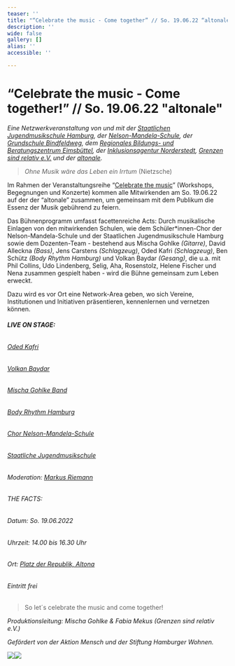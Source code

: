```yaml
---
teaser: ''
title: "“Celebrate the music - Come together” // So. 19.06.22 “altonale”"
description: ''
wide: false
gallery: []
alias: ''
accessible: ''

---
```

# **“Celebrate the music - Come together!” // So. 19.06.22 "altonale"**

_Eine Netzwerkveranstaltung von und mit der_ [_Staatlichen Jugendmusikschule Hamburg_](https://www.hamburg.de/jugendmusikschule/stadtbereich-mitte/)_, der_ [_Nelson-Mandela-Schule_](https://www.nelson-mandela-schule-kirchdorf.de/startseite/)_, der_ [_Grundschule Bindfeldweg_](https://grundschule-bindfeldweg.hamburg.de/)_, dem_ [_Regionales Bildungs- und Beratungszentrum Eimsbüttel_](https://rebbz-eimsbuettel.hamburg.de/)_, der_ [_Inklusionsagentur Norderstedt_](https://n-i-i-n.de/)_,_ [_Grenzen sind relativ e.V._](https://www.grenzensindrelativ.de/) _und der_ [_altonale_](www.altonale.de)_._

> _Ohne Musik wäre das Leben ein Irrtum_ (Nietzsche)

Im Rahmen der Veranstaltungsreihe “[Celebrate the music](https://www.grenzensindrelativ.de/aktivitaeten/projekte-und-veranstaltungen/erlebnistage-inklusion-durch-musik/allgemeine-infos-erlebnistage-inklusion)” (Workshops, Begegnungen und Konzerte) kommen alle Mitwirkenden am So. 19.06.22 auf der der “altonale” zusammen, um gemeinsam mit dem Publikum die Essenz der Musik gebührend zu feiern.

Das Bühnenprogramm umfasst facettenreiche Acts: Durch musikalische Einlagen von den mitwirkenden Schulen, wie dem Schüler*innen-Chor der Nelson-Mandela-Schule und der Staatlichen Jugendmusikschule Hamburg sowie dem Dozenten-Team - bestehend aus Mischa Gohlke _(Gitarre)_, David Alleckna _(Bass)_, Jens Carstens _(Schlagzeug)_, Oded Kafri _(Schlagzeug)_, Ben Schütz _(Body Rhythm Hamburg)_ und Volkan Baydar _(Gesang)_, die u.a. mit Phil Collins, Udo Lindenberg, Selig, Aha, Rosenstolz, Helene Fischer und Nena zusammen gespielt haben - wird die Bühne gemeinsam zum Leben erweckt. 

Dazu wird es vor Ort eine Network-Area geben, wo sich Vereine, Institutionen und Initiativen präsentieren, kennenlernen und vernetzen können.

###### **LIVE ON STAGE:** 

###### [Oded Kafri](https://odedkafri.com/ueber/) 

###### [Volkan Baydar](https://www.volkanbaydar.com/) 

###### [Mischa Gohlke Band](https://mischagohlkeband.de/) 

###### [Body Rhythm Hamburg](https://www.bodyrhythm.de/) 

###### [Chor Nelson-Mandela-Schule](https://www.nelson-mandela-schule-kirchdorf.de/bildungsangebot/faecher/musik/singen-im-chor/)

###### [Staatliche Jugendmusikschule](https://www.hamburg.de/jugendmusikschule/) 

###### Moderation: [Markus Riemann](https://kulturbedarf.de/)

###### THE FACTS:

###### Datum: So. 19.06.2022 

###### Uhrzeit: 14.00 bis 16.30 Uhr 

###### Ort: [Platz der Republik, Altona](https://goo.gl/maps/wfX5yTBBNpumMxD98) 

###### Eintritt frei

> So let´s celebrate the music and come together!

_Produktionsleitung: Mischa Gohlke & Fabia Mekus (Grenzen sind relativ e.V.)_

_Gefördert von der Aktion Mensch und der Stiftung Hamburger Wohnen._

![](/media/2021/07/20170919100223-aktion_mensch_logo.svg)![](/media/2022/03/stiftung_hw_logo_rgb_inumlauf.JPG)